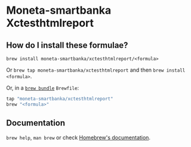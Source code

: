 # Moneta-smartbanka Xctesthtmlreport

## How do I install these formulae?

`brew install moneta-smartbanka/xctesthtmlreport/<formula>`

Or `brew tap moneta-smartbanka/xctesthtmlreport` and then `brew install <formula>`.

Or, in a [`brew bundle`](https://github.com/Homebrew/homebrew-bundle) `Brewfile`:

```ruby
tap "moneta-smartbanka/xctesthtmlreport"
brew "<formula>"
```

## Documentation

`brew help`, `man brew` or check [Homebrew's documentation](https://docs.brew.sh).
